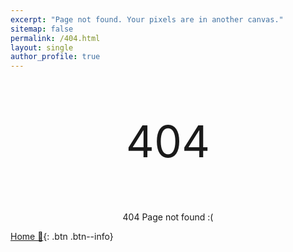 ```yaml
---
excerpt: "Page not found. Your pixels are in another canvas."
sitemap: false
permalink: /404.html
layout: single
author_profile: true
---
```


<p style="text-align: center;font-size:500%;">404</p>

<p style="text-align: center;">404 Page not found :(</p>

[Home 🏡](/blog/){: .btn .btn--info}